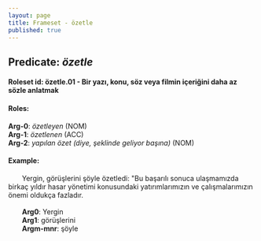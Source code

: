 ```yaml
---
layout: page
title: Frameset - özetle
published: true
---
```

<h2>Predicate: <i>özetle</i></h2>
<h4>Roleset id: özetle.01 - Bir yazı, konu, söz veya filmin içeriğini daha az sözle anlatmak<br>
<h4>Roles:</h4>
<b>Arg-0</b>: <i>özetleyen</i>  (NOM) <br>
<b>Arg-1</b>: <i>özetlenen</i>  (ACC) <br>
<b>Arg-2</b>: <i>yapılan özet (diye, şeklinde geliyor başına)</i>  (NOM) <br>
<h4>Example:</h4>
&emsp;&emsp;Yergin, görüşlerini şöyle özetledi: "Bu başarılı sonuca ulaşmamızda birkaç yıldır hasar yönetimi konusundaki yatırımlarımızın ve çalışmalarımızın önemi oldukça fazladır.<br><br>
&emsp;&emsp;<b>Arg0</b>:  Yergin<br>
&emsp;&emsp;<b>Arg1</b>:  görüşlerini<br>
&emsp;&emsp;<b>Argm-mnr</b>:  şöyle<br>

